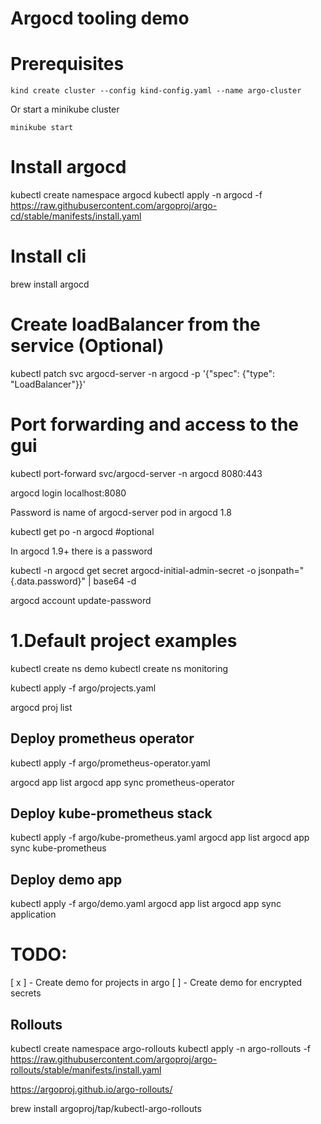 # Argocd tooling demo

# Prerequisites
```
kind create cluster --config kind-config.yaml --name argo-cluster
```
Or start a minikube cluster

```
minikube start
```

# Install argocd
kubectl create namespace argocd
kubectl apply -n argocd -f https://raw.githubusercontent.com/argoproj/argo-cd/stable/manifests/install.yaml

# Install cli 
brew install argocd


# Create loadBalancer from the service (Optional)
kubectl patch svc argocd-server -n argocd -p '{"spec": {"type": "LoadBalancer"}}'


# Port forwarding and access to the gui
kubectl port-forward svc/argocd-server -n argocd 8080:443

argocd login localhost:8080 

Password is name of argocd-server pod in argocd 1.8

kubectl get po -n argocd  #optional

In argocd 1.9+ there is a password

kubectl -n argocd get secret argocd-initial-admin-secret -o jsonpath="{.data.password}" | base64 -d



argocd account update-password

# 1.Default project examples
kubectl create ns demo
kubectl create ns monitoring

kubectl apply -f argo/projects.yaml

argocd proj list



## Deploy prometheus operator
kubectl apply -f argo/prometheus-operator.yaml

argocd app list
argocd app sync prometheus-operator

## Deploy kube-prometheus stack
kubectl apply -f argo/kube-prometheus.yaml
argocd app list
argocd app sync kube-prometheus

## Deploy demo app
kubectl apply -f argo/demo.yaml
argocd app list
argocd app sync application




# TODO: 
[ x ] - Create demo for projects in argo
[ ] - Create demo for encrypted secrets


## Rollouts
kubectl create namespace argo-rollouts
kubectl apply -n argo-rollouts -f https://raw.githubusercontent.com/argoproj/argo-rollouts/stable/manifests/install.yaml

https://argoproj.github.io/argo-rollouts/

brew install argoproj/tap/kubectl-argo-rollouts
